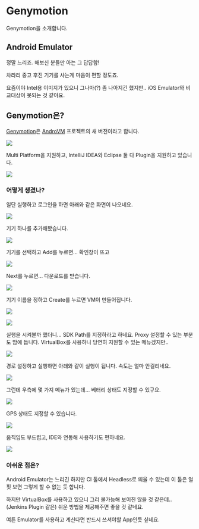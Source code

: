 # Genymotion

Genymotion을 소개합니다.

## Android Emulator

정말 느리죠. 해보신 분들만 아는 그 답답함!

차라리 중고 후진 기기를 사는게 마음이 편할 정도죠.

요즘이야 Intel용 이미지가 있으니 그나마(?) 좀 나아지긴 했지만.. iOS Emulator와 비교대상이 못되는 것 같아요.

## Genymotion은?

[Genymotion]은 [AndroVM] 프로젝트의 새 버전이라고 합니다.

![](http://media.tumblr.com/abb231c517198e97cabf15f0b9122813/tumblr_inline_mrv0a8bH9F1qz4rgp.png)

Multi Platform을 지원하고, IntelliJ IDEA와 Eclipse 둘 다 Plugin을 지원하고 있습니다.

![](http://media.tumblr.com/3106be1497df413e16f4e2ba8c374c3e/tumblr_inline_mrv0imKZgZ1qz4rgp.png)


### 어떻게 생겼나?

일단 실행하고 로그인을 하면 아래와 같은 화면이 나오네요.

![](http://media.tumblr.com/c6cb096f92e651909eb0ebc5c89c9e96/tumblr_inline_mrv0ahe0z41qz4rgp.png)

기기 하나를 추가해봤습니다.

![](http://media.tumblr.com/3e86c121fa820dec5045c639511a28bd/tumblr_inline_mrv0ar5ovH1qz4rgp.png)

기기를 선택하고 Add를 누르면... 확인창이 뜨고

![](http://media.tumblr.com/ee8a7c8e26a4f4368a374e6ad6a45b2a/tumblr_inline_mrv0b0RgIl1qz4rgp.png)

Next를 누르면... 다운로드를 받습니다.

![](http://media.tumblr.com/3d6ad9081b69787def38223c6280a6db/tumblr_inline_mrv0be6wYy1qz4rgp.png)

기기 이름을 정하고 Create를 누르면 VM이 만들어집니다.

![](http://media.tumblr.com/cf3493da221d018da0f151dab1125683/tumblr_inline_mrv0bmJzN41qz4rgp.png)

![](http://media.tumblr.com/bbe8db979bcdde7fd6c52865f2ce565f/tumblr_inline_mrv0btzPi71qz4rgp.png)

실행을 시켜볼까 했더니... SDK Path를 지정하라고 하네요. Proxy 설정할 수 있는 부분도 맘에 듭니다. VirtualBox를 사용하니 당연히 지원할 수 있는 메뉴겠지만..

![](http://media.tumblr.com/1d071da54dbc7ecb96fc01edd35b41ea/tumblr_inline_mrv0c1uurP1qz4rgp.png)

경로 설정하고 실행하면 아래와 같이 실행이 됩니다. 속도는 얼마 안걸리네요.

![](http://media.tumblr.com/da693e1de70e9cbefdb5690a6d4c2045/tumblr_inline_mrv0c8JAtt1qz4rgp.png)

그런데 우측에 몇 가지 메뉴가 있는데... 베터리 상태도 지정할 수 있구요.

![](http://media.tumblr.com/0696b1a84197da2692e1737527437900/tumblr_inline_mrv0cnHcek1qz4rgp.png)

GPS 상태도 지정할 수 있습니다.

![](http://media.tumblr.com/63d9d6d0cb523f667c1572bcd778a5d0/tumblr_inline_mrv0d7Pi2X1qz4rgp.png)

움직임도 부드럽고, IDE와 연동해 사용하기도 편하네요.

![](http://media.tumblr.com/981bd03e444b705aedf5d6bc3ccd97b9/tumblr_inline_mrv0cgylKE1qz4rgp.png)

### 아쉬운 점은?
Android Emulator는 느리긴 하지만 CI 툴에서 Headless로 띄울 수 있는데 이 툴은 얼핏 보면 그렇게 할 수 없는 듯 합니다.

하지만 VirtualBox를 사용하고 있으니 그리 불가능해 보이진 않을 것 같은데.. (Jenkins Plugin 같은) 쉬운 방법을 제공해주면 좋을 것 같네요.

여튼 Emulator를 사용하고 계신다면 반드시 쓰셔야할 App인듯 싶네요.

[Genymotion]: http://www.genymotion.com/  "The fastest Android emulator for app testing and presentation"
[AndroVM]: http://androvm.org/blog/  "AndroVM blog"